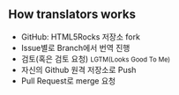 ##  How translators works

<ul>
	<li class="fragment shrink">
		GitHub: HTML5Rocks 저장소 fork
	</li>
	<li class="fragment shrink">
		Issue별로 Branch에서 번역 진행
	</li>
	<li class="fragment shrink">
		검토(혹은 검토 요청) <small class="fragment highlight-green">LGTM(Looks Good To Me)</small>
	</li>
	<li class="fragment shrink">
		자신의 Github 원격 저장소로 Push
	</li>
	<li class="fragment shrink">
		Pull Request로 merge 요청
	</li>
</ul>

